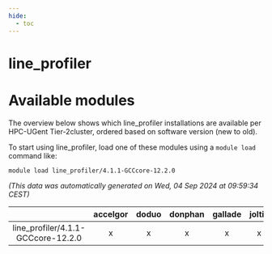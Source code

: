 ```yaml
---
hide:
  - toc
---
```


line_profiler
=============

# Available modules


The overview below shows which line_profiler installations are available per HPC-UGent Tier-2cluster, ordered based on software version (new to old).

To start using line_profiler, load one of these modules using a `module load` command like:

```shell
module load line_profiler/4.1.1-GCCcore-12.2.0
```

*(This data was automatically generated on Wed, 04 Sep 2024 at 09:59:34 CEST)*  

| |accelgor|doduo|donphan|gallade|joltik|shinx|skitty|
| :---: | :---: | :---: | :---: | :---: | :---: | :---: | :---: |
|line_profiler/4.1.1-GCCcore-12.2.0|x|x|x|x|x|x|x|
